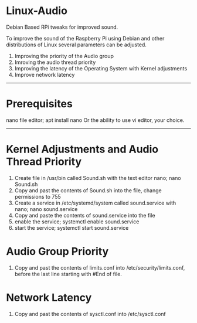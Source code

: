 # Linux-Audio
Debian Based RPi tweaks for improved sound.
 
 To improve the sound of the Raspberry Pi using Debian and other distributions of Linux several parameters can be adjusted.
 1) Improving the priority of the Audio group
 2) Imroving the audio thread priority
 3) Improving the latency of the Operating System with Kernel adjustments
 4) Improve network latency
 ______________________________________________________________________________________________________________________________
 # Prerequisites 
 nano file editor; apt install nano
 Or the ability to use vi editor, your choice.
 ______________________________________________________________________________________________________________________________
 # Kernel Adjustments and Audio Thread Priority
 1) Create file in /usr/bin called Sound.sh with the text editor nano; nano Sound.sh
 2) Copy and past the contents of Sound.sh into the file, change permissions to 755
 3) Create a service in /etc/systemd/system called sound.service with nano; nano sound.service
 4) Copy and paste the contents of sound.service into the file
 5) enable the service; systemctl enable sound.service
 6) start the service; systemctl start sound.service
 
 # Audio Group Priority
 1) Copy and past the contents of limits.conf into /etc/security/limits.conf, before the last line starting with #End of file.
 
 # Network Latency
 1) Copy and past the contents of sysctl.conf into /etc/sysctl.conf
